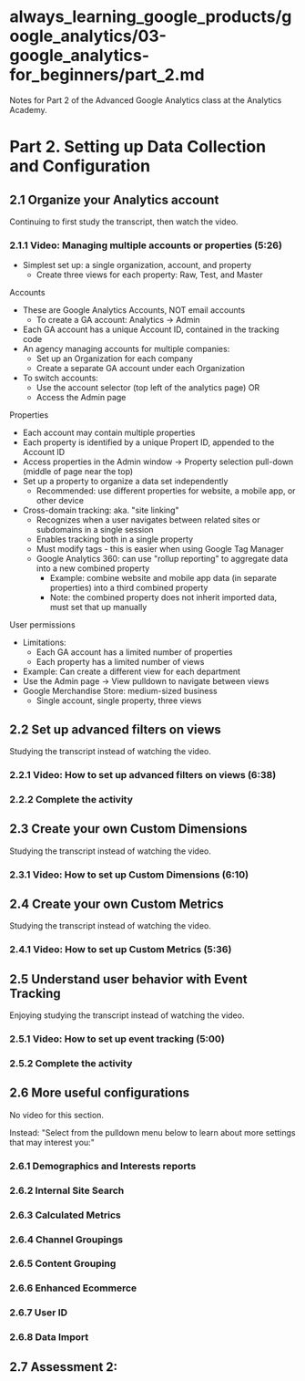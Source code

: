 # always_learning_google_products/google_analytics/03-google_analytics-for_beginners/part_2.md

Notes for Part 2 of the Advanced Google Analytics class at the Analytics Academy.

# Part 2. Setting up Data Collection and Configuration

## 2.1 Organize your Analytics account

Continuing to first study the transcript, then watch the video.

### 2.1.1 Video: Managing multiple accounts or properties (5:26)

- Simplest set up: a single organization, account, and property
  - Create three views for each property: Raw, Test, and Master

Accounts

- These are Google Analytics Accounts, NOT email accounts
  - To create a GA account: Analytics -> Admin
- Each GA account has a unique Account ID, contained in the tracking code
- An agency managing accounts for multiple companies:
  - Set up an Organization for each company
  - Create a separate GA account under each Organization
- To switch accounts:
  - Use the account selector (top left of the analytics page) OR
  - Access the Admin page

Properties

- Each account may contain multiple properties
- Each property is identified by a unique Propert ID, appended to the Account ID
- Access properties in the Admin window -> Property selection pull-down (middle of page near the top)
- Set up a property to organize a data set independently
  - Recommended: use different properties for website, a mobile app, or other device
- Cross-domain tracking: aka. "site linking"
  - Recognizes when a user navigates between related sites or subdomains in a single session
  - Enables tracking both in a single property
  - Must modify tags - this is easier when using Google Tag Manager
  - Google Analytics 360: can use "rollup reporting" to aggregate data into a new combined property
    - Example: combine website and mobile app data (in separate properties) into a third combined property
    - Note: the combined property does not inherit imported data, must set that up manually

User permissions

- Limitations:
  - Each GA account has a limited number of properties
  - Each property has a limited number of views
- Example: Can create a different view for each department
- Use the Admin page -> View pulldown to navigate between views
- Google Merchandise Store: medium-sized business
  - Single account, single property, three views

## 2.2 Set up advanced filters on views

Studying the transcript instead of watching the video.

### 2.2.1 Video: How to set up advanced filters on views (6:38)



### 2.2.2 Complete the activity



## 2.3 Create your own Custom Dimensions

Studying the transcript instead of watching the video.

### 2.3.1 Video: How to set up Custom Dimensions (6:10)



## 2.4 Create your own Custom Metrics

Studying the transcript instead of watching the video.

### 2.4.1 Video: How to set up Custom Metrics (5:36)



## 2.5 Understand user behavior with Event Tracking

Enjoying studying the transcript instead of watching the video.

### 2.5.1 Video: How to set up event tracking (5:00)



### 2.5.2 Complete the activity




## 2.6 More useful configurations

No video for this section.

Instead: "Select from the pulldown menu below to learn about more settings that may interest you:"

### 2.6.1 Demographics and Interests reports


### 2.6.2 Internal Site Search


### 2.6.3 Calculated Metrics


### 2.6.4 Channel Groupings


### 2.6.5 Content Grouping


### 2.6.6 Enhanced Ecommerce


### 2.6.7 User ID


### 2.6.8 Data Import


## 2.7 Assessment 2:

